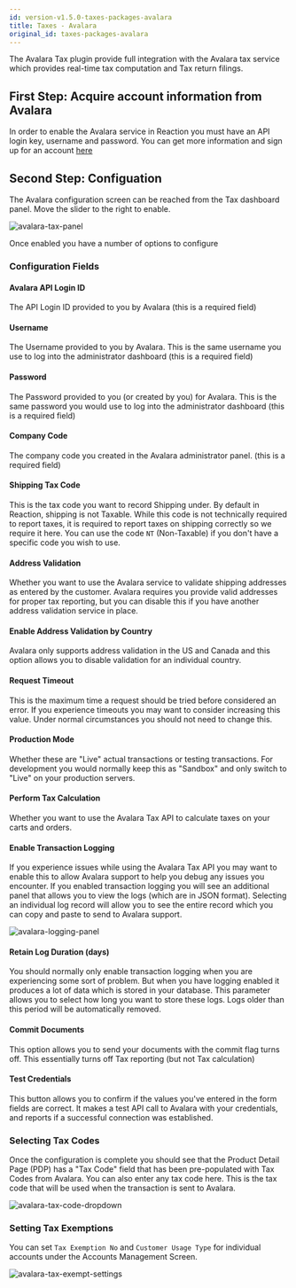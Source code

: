 ```yaml
---
id: version-v1.5.0-taxes-packages-avalara
title: Taxes - Avalara
original_id: taxes-packages-avalara
---
```

    
The Avalara Tax plugin provide full integration with the Avalara tax service which provides real-time tax computation and Tax return filings.

## First Step: Acquire account information from Avalara

In order to enable the Avalara service in Reaction you must have an API login key, username and password. You can get more information and sign up for an account [here](http://developer.avalara.com/)

## Second Step: Configuation

The Avalara configuration screen can be reached from the Tax dashboard panel. Move the slider to the right to enable.

![avalara-tax-panel](/assets/avalara-tax-panel.png)

Once enabled you have a number of options to configure

### Configuration Fields

#### Avalara API Login ID

The API Login ID provided to you by Avalara (this is a required field)

#### Username

The Username provided to you by Avalara. This is the same username you use to log into the administrator dashboard (this is a required field)

#### Password

The Password provided to you (or created by you) for Avalara. This is the same password you would use to log into the administrator dashboard (this is a required field)

#### Company Code

The company code you created in the Avalara administrator panel. (this is a required field)

#### Shipping Tax Code

This is the tax code you want to record Shipping under. By default in Reaction, shipping is not Taxable. While this code is not technically required to report taxes, it is required to report taxes on shipping correctly so we require it here. You can use the code `NT` (Non-Taxable) if you don't have a specific code you wish to use.

#### Address Validation

Whether you want to use the Avalara service to validate shipping addresses as entered by the customer. Avalara requires you provide valid addresses for proper tax reporting, but you can disable this if you have another address validation service in place.

#### Enable Address Validation by Country

Avalara only supports address validation in the US and Canada and this option allows you to disable validation for an individual country.

#### Request Timeout

This is the maximum time a request should be tried before considered an error. If you experience timeouts you may want to consider increasing this value. Under normal circumstances you should not need to change this.

#### Production Mode

Whether these are "Live" actual transactions or testing transactions. For development you would normally keep this as "Sandbox" and only switch to "Live" on your production servers.

#### Perform Tax Calculation

Whether you want to use the Avalara Tax API to calculate taxes on your carts and orders.

#### Enable Transaction Logging

If you experience issues while using the Avalara Tax API you may want to enable this to allow Avalara support to help you debug any issues you encounter. If you enabled transaction logging you will see an additional panel that allows you to view the logs (which are in JSON format). Selecting an individual log record will allow you to see the entire record which you can copy and paste to send to Avalara support.

![avalara-logging-panel](/assets/avalara-logging-panel.png)

#### Retain Log Duration (days)

You should normally only enable transaction logging when you are experiencing some sort of problem. But when you have logging enabled it produces a lot of data which is stored in your database. This parameter allows you to select how long you want to store these logs. Logs older than this period will be automatically removed.

#### Commit Documents

This option allows you to send your documents with the commit flag turns off. This essentially turns off Tax reporting (but not Tax calculation)

#### Test Credentials

This button allows you to confirm if the values you've entered in the form fields are correct. It makes a test API call to Avalara with your credentials, and reports if a successful connection was established.

### Selecting Tax Codes

Once the configuration is complete you should see that the Product Detail Page (PDP) has a "Tax Code" field that has been pre-populated with Tax Codes from Avalara. You can also enter any tax code here. This is the tax code that will be used when the transaction is sent to Avalara.

![avalara-tax-code-dropdown](/assets/avalara-tax-code-dropdown.png)

### Setting Tax Exemptions

You can set `Tax Exemption No` and `Customer Usage Type` for individual accounts under the Accounts Management Screen.

![avalara-tax-exempt-settings](/assets/avalara-tax-exempt.png)
